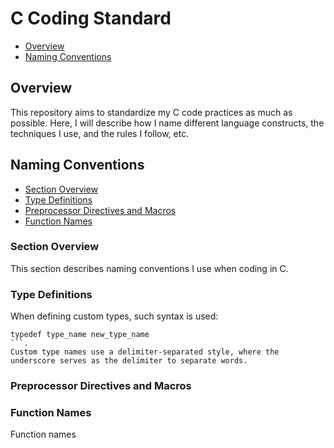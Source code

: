 # C Coding Standard
- [Overview](#overview)
- [Naming Conventions](#naming-conventions)

## Overview

This repository aims to standardize my C code practices as much as possible.
Here, I will describe how I name different language constructs, the techniques I use, and the rules I follow, etc.

## Naming Conventions
- [Section Overview](#section-overview)
- [Type Definitions](#type-definitions)
- [Preprocessor Directives and Macros](#preprocessor-directives-and-macros)
- [Function Names](#function-names)

### Section Overview

This section describes naming conventions I use when coding in C.

### Type Definitions

When defining custom types, such syntax is used:

```с
typedef type_name new_type_name
```.
Custom type names use a delimiter-separated style, where the underscore serves as the delimiter to separate words.
```

### Preprocessor Directives and Macros

### Function Names

Function names
